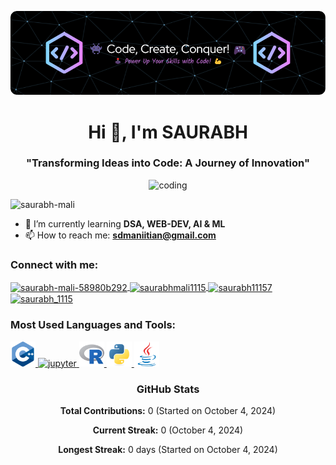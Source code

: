 ![logo](https://github.com/SAURABH11072004/SAURABH11072004/blob/main/github-header-image%20(3).png?raw=true)
<h1 align="center">Hi 👋, I'm SAURABH</h1>
<h3 align="center">"Transforming Ideas into Code: A Journey of Innovation"</h3>

<p align="center">
    <img width="400" src="https://media4.giphy.com/media/RbDKaczqWovIugyJmW/giphy.gif" alt="coding" />
</p>

<p align="left">
    <img src="https://komarev.com/ghpvc/?username=saurabh-mali&label=Profile%20views&color=0e75b6&style=flat" alt="saurabh-mali" />
</p>

- 🌱 I’m currently learning **DSA, WEB-DEV, AI & ML**  
- 📫 How to reach me: **sdmaniitian@gmail.com**

<h3 align="left">Connect with me:</h3>
<p align="left">
    <a href="https://linkedin.com/in/saurabh-mali-58980b292" target="blank">
        <img align="center" src="https://raw.githubusercontent.com/rahuldkjain/github-profile-readme-generator/master/src/images/icons/Social/linked-in-alt.svg" alt="saurabh-mali-58980b292" height="30" width="40" />
    </a>
    <a href="https://kaggle.com/saurabhmali1115" target="blank">
        <img align="center" src="https://raw.githubusercontent.com/rahuldkjain/github-profile-readme-generator/master/src/images/icons/Social/kaggle.svg" alt="saurabhmali1115" height="30" width="40" />
    </a>
    <a href="https://www.codechef.com/users/saurabh11157" target="blank">
        <img align="center" src="https://cdn.jsdelivr.net/npm/simple-icons@3.1.0/icons/codechef.svg" alt="saurabh11157" height="30" width="40" />
    </a>
    <a href="https://www.hackerrank.com/saurabh_1115" target="blank">
        <img align="center" src="https://raw.githubusercontent.com/rahuldkjain/github-profile-readme-generator/master/src/images/icons/Social/hackerrank.svg" alt="saurabh_1115" height="30" width="40" />
    </a>
</p>

<h3 align="left">Most Used Languages and Tools:</h3>
<p align="left">
    <a href="https://www.w3schools.com/cpp/" target="_blank" rel="noreferrer">
        <img src="https://raw.githubusercontent.com/devicons/devicon/master/icons/cplusplus/cplusplus-original.svg" alt="cplusplus" width="40" height="40"/>
    </a>
    <a href="https://jupyter.org/" target="_blank" rel="noreferrer">
        <img src="https://raw.githubusercontent.com/jupyter/design/master/jupyterlogo/svg/jupyterlogo.svg" alt="jupyter" width="40" height="40"/>
    </a>
    <a href="https://www.r-project.org/" target="_blank" rel="noreferrer">
        <img src="https://raw.githubusercontent.com/devicons/devicon/master/icons/r/r-original.svg" alt="r" width="40" height="40"/>
    </a>
    <a href="https://www.python.org/" target="_blank" rel="noreferrer">
        <img src="https://raw.githubusercontent.com/devicons/devicon/master/icons/python/python-original.svg" alt="python" width="40" height="40"/>
    </a>
    <a href="https://www.java.com/" target="_blank" rel="noreferrer">
        <img src="https://raw.githubusercontent.com/devicons/devicon/master/icons/java/java-original.svg" alt="java" width="40" height="40"/>
    </a>
</p>

<!-- Instead of relying on dynamic GitHub Stats APIs -->
<h3 align="center">GitHub Stats</h3>
<p align="center">
    <b>Total Contributions:</b> 0 (Started on October 4, 2024)
</p>

<p align="center">
    <b>Current Streak:</b> 0 (October 4, 2024)
</p>

<p align="center">
    <b>Longest Streak:</b> 0 days (Started on October 4, 2024)
</p>
